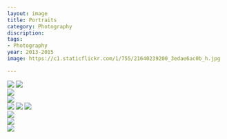 ```yaml
---
layout: image
title: Portraits
category: Photography
discription:
tags:
- Photography
year: 2013-2015
image: https://c1.staticflickr.com/1/755/21640239200_3edae6ac0b_h.jpg

---
```



<img src="https://c1.staticflickr.com/1/755/21640239200_3edae6ac0b_h.jpg">
<img src="https://c2.staticflickr.com/6/5791/21816267572_7ed4bb945d_h.jpg">

<div class="images-left"><img src="https://c1.staticflickr.com/1/710/21822918635_999425d2d2_h.jpg"></div>
<div class="images-right"><img src="https://c2.staticflickr.com/6/5799/21822921815_dcbf4534ee_h.jpg"> </div>

<img src="https://c2.staticflickr.com/6/5628/21680547439_dffe294b16_h.jpg">
<img src="https://c1.staticflickr.com/1/580/21199991464_919d3ee50d_h.jpg">
<img src="https://c1.staticflickr.com/1/606/21796782776_85f7837940_h.jpg">

<div class="images-left"><img src="https://c1.staticflickr.com/1/575/21246427953_5bb6ecc58b_b.jpg"></div>
<div class="images-right"><img src="https://c2.staticflickr.com/6/5798/21679381400_ca07b8bd53_b.jpg"> </div>

<img src="https://c1.staticflickr.com/5/4051/4263778946_0abd621dfd_b.jpg">
